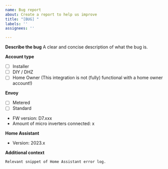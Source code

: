 ```yaml
---
name: Bug report
about: Create a report to help us improve
title: "[BUG] "
labels: ''
assignees: ''

---
```


**Describe the bug**
A clear and concise description of what the bug is.

**Account type**
- [ ] Installer
- [ ] DIY / DHZ
- [ ] Home Owner (This integration is not (fully) functional with a home owner account!)

**Envoy**
- [ ] Metered
- [ ] Standard

- FW version: D7.xxx
- Amount of micro inverters connected: x

**Home Assistant**
- Version: 2023.x

**Additional context**
```
Relevant snippet of Home Assistant error log. 
```
